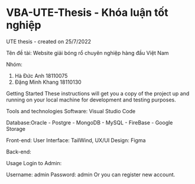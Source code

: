# VBA-UTE-Thesis - Khóa luận tốt nghiệp 

UTE thesis - created on 25/7/2022 

Tên đề tài: Website giải bóng rổ chuyên nghiệp hàng đầu Việt Nam 

Nhóm:
1. Hà Đức Anh           18110075
2. Đặng Minh Khang      18110130
 

Getting Started
These instructions will get you a copy of the project up and running on your local machine for development and testing purposes.

Tools and technologies
Software: Visual Studio Code


Database:Oracle - Postgre - MongoDB - MySQL - FireBase - Google Storage

Front-end:
User Interface: TailWind,
UX/UI Design: Figma 

Back-end:

Usage
Login to Admin:

Username: admin
Password: admin
Or you can register new account.
